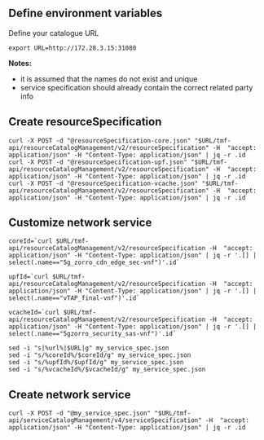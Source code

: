 ## Define environment variables

Define your catalogue URL

```
export URL=http://172.28.3.15:31080
```

**Notes:**

* it is assumed that the names do not exist and unique
* service specification should already contain the correct related party info

## Create resourceSpecification

```
curl -X POST -d "@resourceSpecification-core.json" "$URL/tmf-api/resourceCatalogManagement/v2/resourceSpecification" -H  "accept: application/json" -H "Content-Type: application/json" | jq -r .id
curl -X POST -d "@resourceSpecification-upf.json" "$URL/tmf-api/resourceCatalogManagement/v2/resourceSpecification" -H  "accept: application/json" -H "Content-Type: application/json" | jq -r .id
curl -X POST -d "@resourceSpecification-vcache.json" "$URL/tmf-api/resourceCatalogManagement/v2/resourceSpecification" -H  "accept: application/json" -H "Content-Type: application/json" | jq -r .id
```

## Customize network service

```
coreId=`curl $URL/tmf-api/resourceCatalogManagement/v2/resourceSpecification -H  "accept: application/json" -H "Content-Type: application/json" | jq -r '.[] | select(.name=="5g_zorro_cdn_edge_sec-vnf")'.id`

upfId=`curl $URL/tmf-api/resourceCatalogManagement/v2/resourceSpecification -H  "accept: application/json" -H "Content-Type: application/json" | jq -r '.[] | select(.name=="vTAP_final-vnf")'.id`

vcacheId=`curl $URL/tmf-api/resourceCatalogManagement/v2/resourceSpecification -H  "accept: application/json" -H "Content-Type: application/json" | jq -r '.[] | select(.name=="5gzorro_security_sas-vnf")'.id`
```

```
sed -i "s|%url%|$URL|g" my_service_spec.json
sed -i "s/%coreId%/$coreId/g" my_service_spec.json
sed -i "s/%upfId%/$upfId/g" my_service_spec.json
sed -i "s/%vcacheId%/$vcacheId/g" my_service_spec.json
```

## Create network service

```
curl -X POST -d "@my_service_spec.json" "$URL/tmf-api/serviceCatalogManagement/v4/serviceSpecification" -H  "accept: application/json" -H "Content-Type: application/json" | jq -r .id
```

